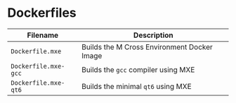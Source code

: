 # Dockerfiles

| Filename             | Description                                 |
| -------------------- | ------------------------------------------- |
| `Dockerfile.mxe`     | Builds the M Cross Environment Docker Image |
| `Dockerfile.mxe-gcc` | Builds the `gcc` compiler using MXE         |
| `Dockerfile.mxe-qt6` | Builds the minimal `qt6` using MXE          |